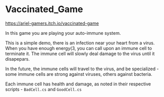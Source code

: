 # Vaccinated_Game
https://ariel-gamers.itch.io/vaccinated-game

In this game you are playing your auto-immune system.

This is a simple demo, there is an infection near your heart from a virus. When you have enough energy(3, you can call upon an immune cell to terminate it.
The immune cell will slowly deal damage to the virus until it disapepars. 

In the future, the immune cells will travel to the virus, and be specialized - some immune cells are strong against viruses, others against bacteria.

Each immune cell has health and damage, as noted in their respective scripts - `BadCell.cs` and `GoodCell.cs`

